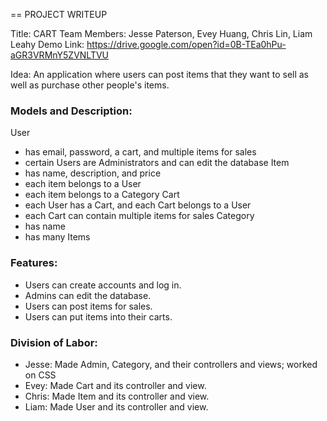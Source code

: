 == PROJECT WRITEUP

Title: CART
Team Members: Jesse Paterson, Evey Huang, Chris Lin, Liam Leahy
Demo Link: https://drive.google.com/open?id=0B-TEa0hPu-aGR3VRMnY5ZVNLTVU

Idea: An application where users can post items that they want to sell as well as purchase other people's items.

### Models and Description:
User
* has email, password, a cart, and multiple items for sales
* certain Users are Administrators and can edit the database
Item
* has name, description, and price
* each item belongs to a User
* each item belongs to a Category
Cart
* each User has a Cart, and each Cart belongs to a User
* each Cart can contain multiple items for sales
Category
* has name
* has many Items

### Features:
* Users can create accounts and log in.
* Admins can edit the database.
* Users can post items for sales.
* Users can put items into their carts.

### Division of Labor:
* Jesse: Made Admin, Category, and their controllers and views; worked on CSS
* Evey: Made Cart and its controller and view.
* Chris: Made Item and its controller and view.
* Liam: Made User and its controller and view.
